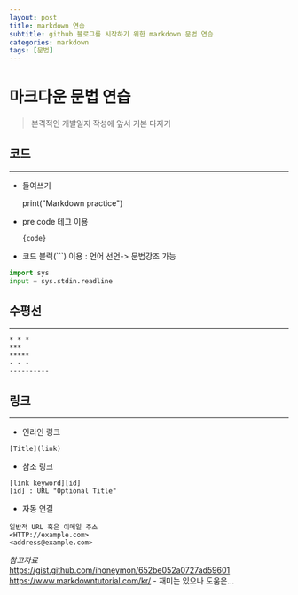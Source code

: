 ```yaml
---
layout: post
title: markdown 연습
subtitle: github 블로그를 시작하기 위한 markdown 문법 연습
categories: markdown
tags: [문법]
---
```


# 마크다운 문법 연습

> 본격적인 개발일지 작성에 앞서 기본 다지기

코드
---
* * *
- 들여쓰기

    print("Markdown practice")

- pre code 테그 이용
  <pre><code>{code}</code></pre>
- 코드 블럭(```) 이용 : 언어 선언-> 문법강조 가능
```python
import sys
input = sys.stdin.readline
```
수평선
---
* * *

    * * *
    ***
    *****
    - - -
    ----------

링크
---
* * *
- 인라인 링크   
```
[Title](link) 
```
- 참조 링크
```
[link keyword][id]
[id] : URL "Optional Title"
```
- 자동 연결
```
일반적 URL 혹은 이메일 주소
<HTTP://example.com>
<address@example.com>
```

_참고자료_   
<https://gist.github.com/ihoneymon/652be052a0727ad59601>   
<https://www.markdowntutorial.com/kr/> - 재미는 있으나 도움은...